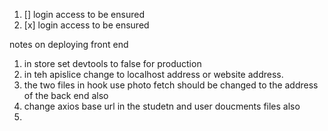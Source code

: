 1. [] login access to be ensured 
2. [x] login access to be ensured


 notes on deploying front end
1. in store set devtools to false for production
2. in teh apislice change to localhost address or website address.
3. the two files in hook use photo fetch should be changed to the address of the back end also
4. change axios base url in the studetn and user doucments files also
5. 
